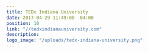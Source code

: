 ```yaml
---
title: TEDx Indiana University
date: 2017-04-29 11:49:00 -04:00
position: 10
link: "//tedxindianauniversity.com"
description: 
logo_image: "/uploads/tedx-indiana-university.png"
---
```


